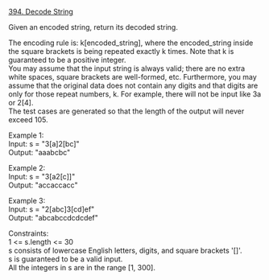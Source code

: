 [394. Decode String](https://leetcode.com/problems/decode-string/)



Given an encoded string, return its decoded string.             

The encoding rule is: k[encoded_string], where the encoded_string inside the square brackets is being repeated exactly k times. Note that k is guaranteed to be a positive integer.       
You may assume that the input string is always valid; there are no extra white spaces, square brackets are well-formed, etc. Furthermore, you may assume that the original data does not contain any digits and that digits are only for those repeat numbers, k. For example, there will not be input like 3a or 2[4].         
The test cases are generated so that the length of the output will never exceed 105.       

Example 1:      
Input: s = "3[a]2[bc]"         
Output: "aaabcbc"         

Example 2:      
Input: s = "3[a2[c]]"        
Output: "accaccacc"           

Example 3:          
Input: s = "2[abc]3[cd]ef"      
Output: "abcabccdcdcdef"        

Constraints:      
1 <= s.length <= 30       
s consists of lowercase English letters, digits, and square brackets '[]'.           
s is guaranteed to be a valid input.     
All the integers in s are in the range [1, 300].       
